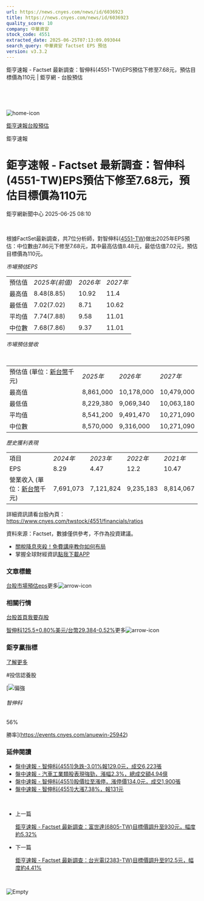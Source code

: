 ```yaml
---
url: https://news.cnyes.com/news/id/6036923
title: https://news.cnyes.com/news/id/6036923
quality_score: 10
company: 中華資安
stock_code: 4551
extracted_date: 2025-06-25T07:13:09.093044
search_query: 中華資安 factset EPS 預估
version: v3.3.2
---
```


鉅亨速報 - Factset 最新調查：智伸科(4551-TW)EPS預估下修至7.68元，預估目標價為110元 | 鉅亨網 - 台股預估

‌

‌

![home-icon](/assets/icons/breadCrumb/symbol-icon-home.svg)

[鉅亨速報](/news/cat/anue_live)[台股預估](/news/cat/tw_forecast)

鉅亨速報

# 鉅亨速報 - Factset 最新調查：智伸科(4551-TW)EPS預估下修至7.68元，預估目標價為110元

鉅亨網新聞中心 2025-06-25 08:10

‌

根據FactSet最新調查，共7位分析師，對智伸科([4551-TW](https://www.cnyes.com/twstock/4551))做出2025年EPS預估：中位數由7.86元下修至7.68元，其中最高估值8.48元，最低估值7.02元，預估目標價為110元。

*市場預估EPS*

|  |  |  |  |
| --- | --- | --- | --- |
| 預估值 | *2025年(前值)* | *2026年* | *2027年* |
| 最高值 | 8.48(8.85) | 10.92 | 11.4 |
| 最低值 | 7.02(7.02) | 8.71 | 10.62 |
| 平均值 | 7.74(7.88) | 9.58 | 11.01 |
| 中位數 | 7.68(7.86) | 9.37 | 11.01 |

*市場預估營收*

‌

|  |  |  |  |
| --- | --- | --- | --- |
| 預估值 (單位：[新台幣](https://invest.cnyes.com/forex/detail/usdtwd)千元) | *2025年* | *2026年* | *2027年* |
| 最高值 | 8,861,000 | 10,178,000 | 10,479,000 |
| 最低值 | 8,229,380 | 9,069,340 | 10,063,180 |
| 平均值 | 8,541,200 | 9,491,470 | 10,271,090 |
| 中位數 | 8,570,000 | 9,316,000 | 10,271,090 |

*歷史獲利表現*

|  |  |  |  |  |
| --- | --- | --- | --- | --- |
| 項目 | *2024年* | *2023年* | *2022年* | *2021年* |
| EPS | 8.29 | 4.47 | 12.2 | 10.47 |
| 營業收入 (單位：[新台幣](https://invest.cnyes.com/forex/detail/usdtwd)千元) | 7,691,073 | 7,121,824 | 9,235,183 | 8,814,067 |

詳細資訊請看台股內頁：  
<https://www.cnyes.com/twstock/4551/financials/ratios>

資料來源：Factset，數據僅供參考，不作為投資建議。

* [關稅降息夾殺！免費講座教你如何布局](https://www.rsc.com.tw/Cnyes_RSC/SeminarBooking2025InvestmentOutlook.aspx?utm_source=anue&utm_medium=usstocks_end)
* 掌握全球財經資訊[點我下載APP](http://www.cnyes.com/app/?utm_source=mweb&utm_medium=HamMenuBanner&utm_campaign=fixed&utm_content=entr)

### 文章標籤

[台股](https://news.cnyes.com/tag/台股 "台股")[市場預估](https://news.cnyes.com/tag/市場預估 "市場預估")[eps](https://news.cnyes.com/tag/eps "eps")更多![arrow-icon](/assets/icons/arrows/arrow-down.svg)

### 相關行情

[台股首頁](https://www.cnyes.com/twstock)[我要存股](https://supr.link/8OHaU)

[智伸科125.5+0.80%](https://www.cnyes.com/twstock/4551)[美元/台幣29.384-0.52%](https://invest.cnyes.com/forex/detail/USDTWD)更多![arrow-icon](/assets/icons/arrows/arrow-down.svg)

### 鉅亨贏指標

[了解更多](https://events.cnyes.com/anuewin-25942)

#投信認養股

[![偏強](/assets/icons/win-indicator/long.svg)

###### 智伸科

56%

勝率](https://events.cnyes.com/anuewin-25942)

### 延伸閱讀

* [盤中速報 - 智伸科(4551)急跌-3.01%報129.0元，成交6,223張](/news/id/6035321)
* [盤中速報 - 汽車工業類股表現強勁，漲幅2.3%，總成交額4.94億](/news/id/6035258)
* [盤中速報 - 智伸科(4551)股價拉至漲停，漲停價134.0元，成交1,900張](/news/id/6035245)
* [盤中速報 - 智伸科(4551)大漲7.38%，報131元](/news/id/6035240)

‌

* 上一篇

  [鉅亨速報 - Factset 最新調查：富世達(6805-TW)目標價調升至930元，幅度約5.32%](/news/id/6037441)
* 下一篇

  [鉅亨速報 - Factset 最新調查：台光電(2383-TW)目標價調升至912.5元，幅度約4.41%](/news/id/6034035)

‌

![Empty](/assets/icons/skeleton/empty-image.svg)

‌